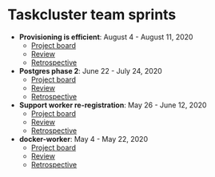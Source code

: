 # Taskcluster team sprints
* **Provisioning is efficient**: August 4 - August 11, 2020
  * [Project board](https://github.com/taskcluster/scrum#workspaces/service-engineering-5ed15d37c2d9744af28567dc/board?milestones=Provisioning%20is%20Efficient%232020-08-21&repos=161867312,269405817)
  * [Review](./20200804-provisioning-is-efficient/sprint-review.md)
  * [Retrospective](./20200804-provisioning-is-efficient/sprint-retrospective.md)
* **Postgres phase 2**: June 22 - July 24, 2020
  * [Project board](https://app.zenhub.com/workspaces/taskcluster-5ed15d37c2d9744af28567dc/board?milestones=Postgres%20Phase%202%232020-07-24&filterLogic=any&repos=161867312,207857296,199742618,257988948,269405817,210879143)
  * [Review](./20200622-postgres-phase2/sprint-review.md)
  * [Retrospective](./20200622-postgres-phase2/sprint-retrospective.md)
* **Support worker re-registration**: May 26 - June 12, 2020
  * [Project board](https://github.com/taskcluster/taskcluster/projects/7)
  * [Review](./20200526-support-worker-reregistration/sprint-review.md)
  * [Retrospective](./20200526-support-worker-reregistration/sprint-retrospective.md)
* **docker-worker**: May 4 - May 22, 2020
  * [Project board](https://github.com/taskcluster/taskcluster/projects/9)
  * [Review](./20200504-docker-worker/sprint-review.md)
  * [Retrospective](./20200504-docker-worker/sprint-retrospective.md)
